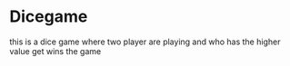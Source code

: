 # Dicegame
this is a dice game where two player are playing  and who has the higher value get wins the game
